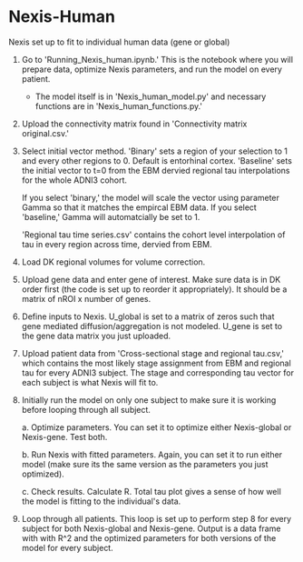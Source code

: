 # Nexis-Human

Nexis set up to fit to individual human data (gene or global)

1. Go to 'Running_Nexis_human.ipynb.' This is the notebook where you will prepare data, optimize Nexis parameters, and run the model on every patient.

   - The model itself is in 'Nexis_human_model.py' and necessary functions are in 'Nexis_human_functions.py.'

2. Upload the connectivity matrix found in 'Connectivity matrix original.csv.'

3. Select initial vector method. 'Binary' sets a region of your selection to 1 and every other regions to 0. Default is entorhinal cortex. 'Baseline' sets the initial vector to t=0 from the EBM dervied regional tau interpolations for the whole ADNI3 cohort.

   If you select 'binary,' the model will scale the vector using parameter Gamma so that it matches the empircal EBM data. If you select 'baseline,' Gamma will automatcially be set to 1.

   'Regional tau time series.csv' contains the cohort level interpolation of tau in every region across time, dervied from EBM.

4. Load DK regional volumes for volume correction.

5. Upload gene data and enter gene of interest. Make sure data is in DK order first (the code is set up to reorder it appropriately). It should be a matrix of nROI x number of genes.

6. Define inputs to Nexis. U_global is set to a matrix of zeros such that gene mediated diffusion/aggregation is not modeled. U_gene is set to the gene data matrix you just uploaded.

7. Upload patient data from 'Cross-sectional stage and regional tau.csv,' which contains the most likely stage assignment from EBM and regional tau for every ADNI3 subject. The stage and corresponding tau vector for each subject is what Nexis will fit to.

8. Initially run the model on only one subject to make sure it is working before looping through all subject.

   a. Optimize parameters. You can set it to optimize either Nexis-global or Nexis-gene. Test both.

   b. Run Nexis with fitted parameters. Again, you can set it to run either model (make sure its the same version as the parameters you just optimized).

   c. Check results. Calculate R. Total tau plot gives a sense of how well the model is fitting to the individual's data.

9. Loop through all patients. This loop is set up to perform step 8 for every subject for both Nexis-global and Nexis-gene. Output is a data frame with with R^2 and the optimized parameters for both versions of the model for every subject.
